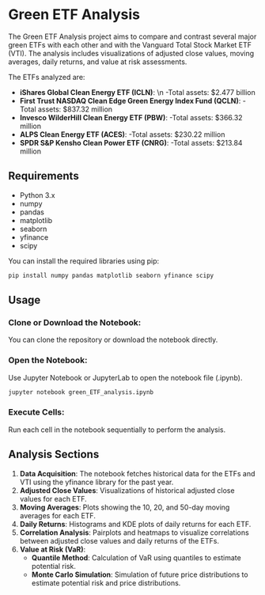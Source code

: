# Green ETF Analysis

The Green ETF Analysis project aims to compare and contrast several major green ETFs with each other and with the Vanguard Total Stock Market ETF (VTI). The analysis includes visualizations of adjusted close values, moving averages, daily returns, and value at risk assessments.

The ETFs analyzed are:

- **iShares Global Clean Energy ETF (ICLN)**: \n
        -Total assets: $2.477 billion
- **First Trust NASDAQ Clean Edge Green Energy Index Fund (QCLN)**:
        -Total assets: $837.32 million
- **Invesco WilderHill Clean Energy ETF (PBW)**:
        -Total assets: $366.32 million
- **ALPS Clean Energy ETF (ACES)**:
        -Total assets: $230.22 million
- **SPDR S&P Kensho Clean Power ETF (CNRG)**:
        -Total assets: $213.84 million

## Requirements

- Python 3.x
- numpy
- pandas
- matplotlib
- seaborn
- yfinance
- scipy

You can install the required libraries using pip:

```bash
pip install numpy pandas matplotlib seaborn yfinance scipy
```

## Usage

### Clone or Download the Notebook:
You can clone the repository or download the notebook directly.

### Open the Notebook:
Use Jupyter Notebook or JupyterLab to open the notebook file (.ipynb).

```bash
jupyter notebook green_ETF_analysis.ipynb
```

### Execute Cells:
Run each cell in the notebook sequentially to perform the analysis.

## Analysis Sections

1. **Data Acquisition**:
The notebook fetches historical data for the ETFs and VTI using the yfinance library for the past year.
2. **Adjusted Close Values**:
Visualizations of historical adjusted close values for each ETF.
3. **Moving Averages**:
Plots showing the 10, 20, and 50-day moving averages for each ETF.
4. **Daily Returns**:
Histograms and KDE plots of daily returns for each ETF.
5. **Correlation Analysis**:
Pairplots and heatmaps to visualize correlations between adjusted close values and daily returns of the ETFs.
6. **Value at Risk (VaR)**:
    - **Quantile Method**: Calculation of VaR using quantiles to estimate potential risk.
    - **Monte Carlo Simulation**: Simulation of future price distributions to estimate potential risk and price distributions.

